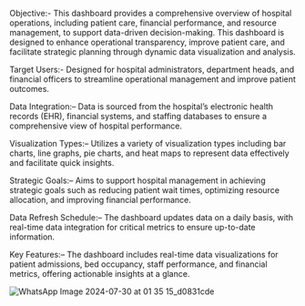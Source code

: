 Objective:-
This dashboard provides a comprehensive overview of hospital operations, including patient care, financial performance, and resource management, to support data-driven decision-making. This dashboard is designed to enhance operational transparency, improve patient care, and facilitate strategic planning through dynamic data visualization and analysis.

Target Users:-
Designed for hospital administrators, department heads, and financial officers to streamline operational management and improve patient outcomes.

Data Integration:– 
Data is sourced from the hospital’s electronic health records (EHR), financial systems, and staffing databases to ensure a comprehensive view of hospital performance.

Visualization Types:– 
Utilizes a variety of visualization types including bar charts, line graphs, pie charts, and heat maps to represent data effectively and facilitate quick insights.

Strategic Goals:– 
Aims to support hospital management in achieving strategic goals such as reducing patient wait times, optimizing resource allocation, and improving financial performance.

Data Refresh Schedule:– 
The dashboard updates data on a daily basis, with real-time data integration for critical metrics to ensure up-to-date information.

Key Features:– 
The dashboard includes real-time data visualizations for patient admissions, bed occupancy, staff performance, and financial metrics, offering actionable insights at a glance.


![WhatsApp Image 2024-07-30 at 01 35 15_d0831cde](https://github.com/user-attachments/assets/a2044ce8-e387-40db-b261-9c2287c533c4)
